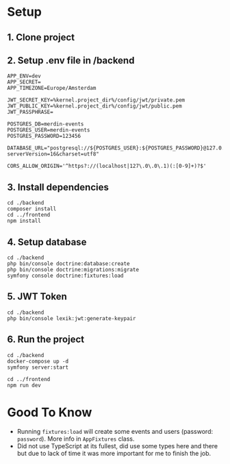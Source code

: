 # Setup
## 1. Clone project
## 2. Setup .env file in /backend
```
APP_ENV=dev
APP_SECRET=
APP_TIMEZONE=Europe/Amsterdam

JWT_SECRET_KEY=%kernel.project_dir%/config/jwt/private.pem
JWT_PUBLIC_KEY=%kernel.project_dir%/config/jwt/public.pem
JWT_PASSPHRASE=

POSTGRES_DB=merdin-events
POSTGRES_USER=merdin-events
POSTGRES_PASSWORD=123456

DATABASE_URL="postgresql://${POSTGRES_USER}:${POSTGRES_PASSWORD}@127.0.0.1:5432/${POSTGRES_DB}?serverVersion=16&charset=utf8"

CORS_ALLOW_ORIGIN='^https?://(localhost|127\.0\.0\.1)(:[0-9]+)?$'

```

## 3. Install dependencies
```
cd ./backend
composer install
cd ../frontend
npm install
```

## 4. Setup database
```
cd ./backend
php bin/console doctrine:database:create
php bin/console doctrine:migrations:migrate
symfony console doctrine:fixtures:load
```

## 5. JWT Token
```
cd ./backend
php bin/console lexik:jwt:generate-keypair
```

## 6. Run the project
```
cd ./backend
docker-compose up -d
symfony server:start

cd ../frontend
npm run dev
```

# Good To Know
- Running `fixtures:load` will create some events and users (password: `password`). More info in `AppFixtures` class.
- Did not use TypeScript at its fullest, did use some types here and there but due to lack of time it was more important for me to finish the job.
